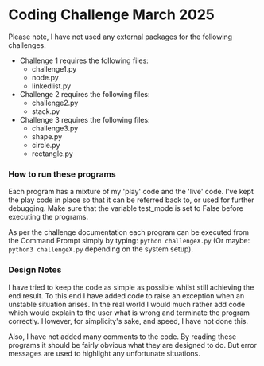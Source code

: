 # Coding Challenge March 2025

Please note, I have not used any external packages for the following challenges.

* Challenge 1 requires the following files:
  * challenge1.py
  * node.py
  * linkedlist.py
* Challenge 2 requires the following files:
  * challenge2.py
  * stack.py
* Challenge 3 requires the following files:
  * challenge3.py
  * shape.py
  * circle.py
  * rectangle.py


### How to run these programs
Each program has a mixture of my 'play' code and the 'live' code. I've kept the play code in place so that it can be
referred back to, or used for further debugging.
Make sure that the variable test_mode is set to False before executing the programs.

As per the challenge documentation each program can be executed from the Command Prompt simply by typing: `python challengeX.py`
(Or maybe: `python3 challengeX.py` depending on the system setup).


### Design Notes
I have tried to keep the code as simple as possible whilst still achieving the end result.
To this end I have added code to raise an exception when an unstable situation arises. In the real world I would much 
rather add code which would explain to the user what is wrong and terminate the program correctly.
However, for simplicity's sake, and speed, I have not done this.

Also, I have not added many comments to the code. By reading these programs it should be fairly obvious what they are 
designed to do. But error messages are used to highlight any unfortunate situations.